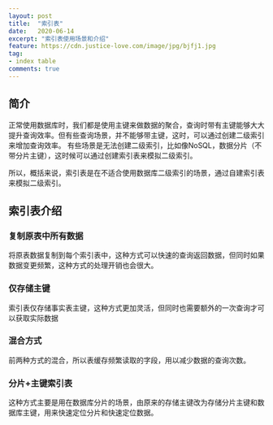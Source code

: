 ```yaml
---
layout: post
title:  "索引表"
date:   2020-06-14
excerpt: "索引表使用场景和介绍"
feature: https://cdn.justice-love.com/image/jpg/bjfj1.jpg
tag:
- index table
comments: true
---
```


## 简介

正常使用数据库时，我们都是使用主键来做数据的聚合，查询时带有主键能够大大提升查询效率。但有些查询场景，并不能够带主键，这时，可以通过创建二级索引来增加查询效率。
有些场景是无法创建二级索引，比如像NoSQL，数据分片（不带分片主键），这时候可以通过创建索引表来模拟二级索引。

所以，概括来说，索引表是在不适合使用数据库二级索引的场景，通过自建索引表来模拟二级索引。

## 索引表介绍

### 复制原表中所有数据

将原表数据复制到每个索引表中，这种方式可以快速的查询返回数据，但同时如果数据变更频繁，这种方式的处理开销也会很大。

### 仅存储主键

索引表仅存储事实表主键，这种方式更加灵活，但同时也需要额外的一次查询才可以获取实际数据

### 混合方式

前两种方式的混合，所以表缓存频繁读取的字段，用以减少数据的查询次数。

### 分片+主键索引表

这种方式主要是用在数据库分片的场景，由原来的存储主键改为存储分片主键和数据库主键，用来快速定位分片和快速定位数据。